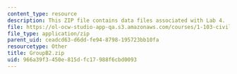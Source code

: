 ```yaml
---
content_type: resource
description: This ZIP file contains data files associated with Lab 4.
file: https://ol-ocw-studio-app-qa.s3.amazonaws.com/courses/1-103-civil-engineering-materials-laboratory-spring-2004/966a39f3450e815dfc17988f6cbd0093_GroupB2.zip
file_type: application/zip
parent_uid: ceadcd63-d6dd-fe94-8798-195723bb10fa
resourcetype: Other
title: GroupB2.zip
uid: 966a39f3-450e-815d-fc17-988f6cbd0093
---
```


